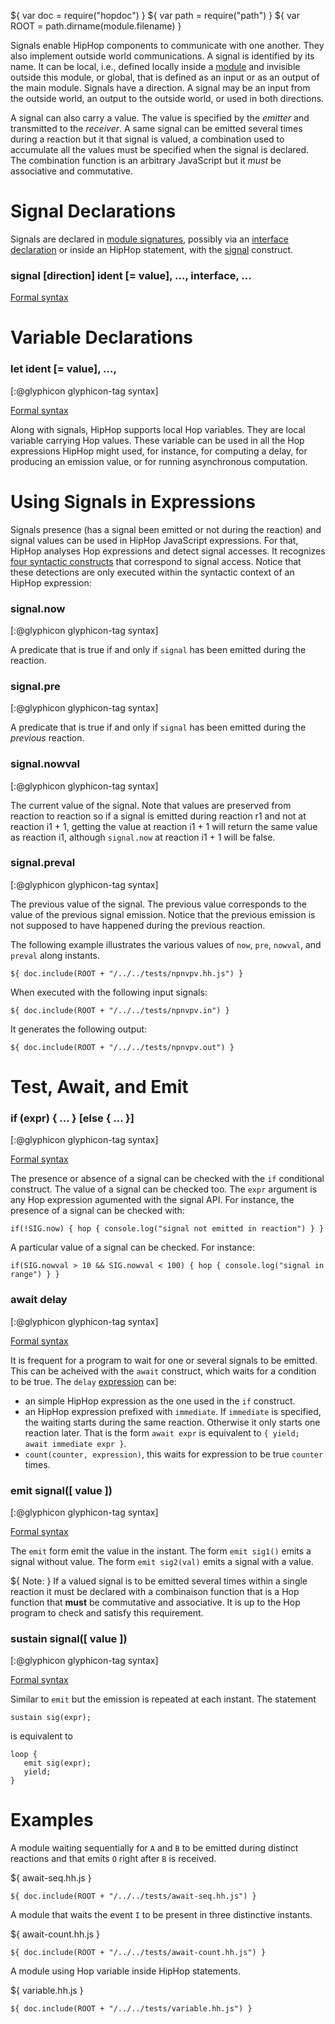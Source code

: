 ${ var doc = require("hopdoc") }
${ var path = require("path") }
${ var ROOT = path.dirname(module.filename) }

Signals enable HipHop components to communicate with one
another. They also implement outside world communications. A signal is
identified by its name. It can be local, i.e., defined locally inside
a [module](./module.html) and invisible outside this module, or global,
that is defined as an input or as an output of the main module.
Signals have a direction. A signal may be an input from the outside
world, an output to the outside world, or used in both directions.

A signal can also carry a value. The value is specified by the
_emitter_ and transmitted to the _receiver_. A same signal can be
emitted several times during a reaction but it that signal is valued,
a combination used to accumulate all the values must be specified when
the signal is declared. The combination function is an arbitrary
JavaScript but it _must_ be associative and commutative.


Signal Declarations
===================

Signals are declared in [module signatures](./module.html), possibly
via an [interface declaration](./module.html##Interface) or inside an
HipHop statement, with the [signal](./syntax.html#HHSignal) construct.

### signal [direction] ident [= value], ..., interface, ... ###
<!-- [:@glyphicon glyphicon-tag syntax] -->

[Formal syntax](./syntax.html#HHSignal)


Variable Declarations
=====================

### let ident [= value], ..., ###
[:@glyphicon glyphicon-tag syntax]

[Formal syntax](./syntax.html#HHLet)

Along with signals, HipHop supports local Hop variables. They are
local variable carrying Hop values. These variable can be used in all the
Hop expressions HipHop might used, for instance, for computing a delay,
for producing an emission value, or for running asynchronous  computation.


Using Signals in Expressions
============================

Signals presence (has a signal been emitted or not during the
reaction) and signal values can be used in HipHop JavaScript
expressions. For that, HipHop analyses Hop expressions and detect
signal accesses. It recognizes
[four syntactic constructs](./syntax.html#HHExpression) that
correspond to signal access. Notice that these detections are only
executed within the syntactic context of an HipHop expression:

### signal.now ###
[:@glyphicon glyphicon-tag syntax]

A predicate that is true if and only if `signal` has been emitted
during the reaction.
 
### signal.pre ###
[:@glyphicon glyphicon-tag syntax]

A predicate that is true if and only if `signal` has been emitted
during the _previous_ reaction.
 
### signal.nowval ###
[:@glyphicon glyphicon-tag syntax]

The current value of the signal. Note that values are preserved from
reaction to reaction so if a signal is emitted during reaction r1 and
not at reaction i1 + 1, getting the value at reaction i1 + 1 will
return the same value as reaction i1, although `signal.now` at
reaction i1 + 1 will be false.
 
### signal.preval ###
[:@glyphicon glyphicon-tag syntax]

The previous value of the signal. The previous value corresponds to
the value of the previous signal emission. Notice that the previous
emission is not supposed to have happened during the previous
reaction.

The following example illustrates the various values of `now`, `pre`, `nowval`,
and `preval` along instants.

```hiphop
${ doc.include(ROOT + "/../../tests/npnvpv.hh.js") }
```

When executed with the following input signals:

```
${ doc.include(ROOT + "/../../tests/npnvpv.in") }
```

It generates the following output:

```
${ doc.include(ROOT + "/../../tests/npnvpv.out") }
```


Test, Await, and Emit
=====================

### if (expr) { ... } [else { ... }] ###
[:@glyphicon glyphicon-tag syntax]

[Formal syntax](./syntax.html#HHIf)

The presence or absence of a signal can be checked with the `if`
conditional construct. The value of a signal can be checked too. The
`expr` argument is any Hop expression agumented with the signal
API. For instance, the presence of a signal can be checked with:

```hiphop
if(!SIG.now) { hop { console.log("signal not emitted in reaction") } }
```

A particular value of a signal can be checked. For instance:

```hiphop
if(SIG.nowval > 10 && SIG.nowval < 100) { hop { console.log("signal in range") } }
```

### await delay ###
[:@glyphicon glyphicon-tag syntax]

[Formal syntax](./syntax.html#HHAwait)

It is frequent for a program to wait for one or several signals to be
emitted. This can be acheived with the `await` construct, which waits
for a condition to be true. The `delay` [expression](./syntax.html#HHDelay)
can be:

 * an simple HipHop expression as the one used in the `if` construct.
 * an HipHop expression prefixed with `immediate`. If `immediate` is
 specified, the waiting starts during the same reaction. Otherwise it only
 starts one reaction later. That is the form `await expr` is equivalent to `{
yield; await immediate expr }`. 
 * `count(counter, expression)`, this waits for expression to be true
 `counter` times.

### emit signal([ value ]) ###
[:@glyphicon glyphicon-tag syntax]

[Formal syntax](./syntax.html#HHEmit)

The `emit` form emit the value in the instant. The form `emit sig1()` emits
a signal without value. The form `emit sig2(val)` emits a signal with
a value. 

${ <span class="label label-warning">Note:</span> } If a valued signal
is to be emitted several times within a single reaction it must be
declared with a combinaison function that is a Hop function that
__must__ be commutative and associative. It is up to the Hop program
to check and satisfy this requirement.

### sustain signal([ value ]) ###
[:@glyphicon glyphicon-tag syntax]

[Formal syntax](./syntax.html#HHSustain)

Similar to `emit` but the emission is repeated at each instant. The
statement  

```hiphop
sustain sig(expr);
```

is equivalent to

```hiphop
loop {
   emit sig(expr);
   yield;
}
```


Examples
========

A module waiting sequentially for `A` and `B` to be emitted during
distinct reactions and that emits `O` right after `B` is received.

${ <span class="label label-info">await-seq.hh.js</span> }

```hiphop
${ doc.include(ROOT + "/../../tests/await-seq.hh.js") }
```

A module that waits the event `I` to be present in three distinctive instants.

${ <span class="label label-info">await-count.hh.js</span> }

```hiphop
${ doc.include(ROOT + "/../../tests/await-count.hh.js") }
```

A module using Hop variable inside HipHop statements. 

${ <span class="label label-info">variable.hh.js</span> }

```hiphop
${ doc.include(ROOT + "/../../tests/variable.hh.js") }
```
